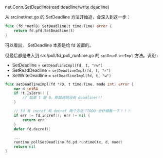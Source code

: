 net.Conn.SetDeadline(read deadline/write deadline) 

从 src/net/net.go 的 SetDeadline 方法开始追，会深入到这一步： 

```go
func (fd *netFD) SetDeadline(t time.Time) error {
	return fd.pfd.SetDeadline(t)
}
```

可以看出， SetDeadline 本质是给 fd 设置的。 

但最后都是进入到 src/poll/fd_poll_runtime.go 的 `setDeadlineImpl` 方法。调用 :  
* SetDeadline = `setDeadlineImpl(fd, t, "rw")`  
* SetReadDeadline = `setDeadlineImpl(fd, t, "r")`  
* SetWriteDeadline = `setDeadlineImpl(fd, t, "w")`

```go
func setDeadlineImpl(fd *FD, t time.Time, mode int) error {
    var d int64
    if !t.IsZero() {
        // 如果 t 是 0，那就说明没有 deadline!!!
    }

    // fd 有 incref 和 decref 两个方法？TODO 去仔细看一下！！！ 
    if err := fd.incref(); err != nil {
        return err
    }
    defer fd.decref()

    ...
    runtime_pollSetDeadline(fd.pd.runtimeCtx, d, mode)
    return nil
}
```
